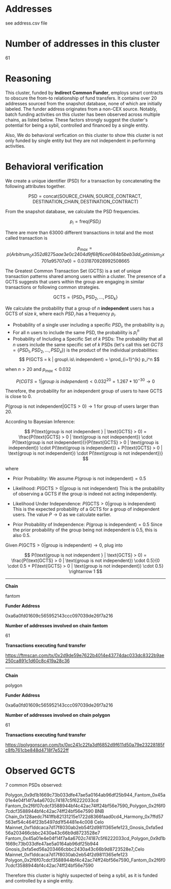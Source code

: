 # Addresses

see address.csv file

# Number of addresses in this cluster

61

# Reasoning

This cluster, funded by **Indirect Common Funder**, employs smart contracts to obscure the from-to relationship of fund transfers. It contains over 20 addresses sourced from the snapshot database, none of which are initially labeled. The funder address originates from a non-CEX source. Notably, batch funding activities on this cluster has been observed across multiple chains, as listed below. These factors strongly suggest the cluster's potential for being a sybil, controlled and financed by a single entity.

Also, We do behavioral verfication on this cluster to show this cluster is not only funded by single entity but they are not independent in performing activities.

# Behavioral verification


We create a unique identifier (PSD) for a transaction by concatenating the following attributes together.

$$
\text{PSD} = \text{concat}( \text{SOURCE\_CHAIN}, \text{SOURCE\_CONTRACT}, \text{DESTINATION\_CHAIN}, \text{DESTINATION\_CONTRACT})
$$

From the snapshot database, we calculate the PSD frequencies.

$$ p_i = \text{freq}(PSD_i) $$

There are more than 63000 different transactions in total and the most called transaction is

$$
p_{max} = p(Arbitrum_0x352d8275aae3e0c2404d9f68f6cee084b5beb3dd_Optimism_0x701a95707a0) =  0.031870928992508665
$$


The Greatest Common Transaction Set (GCTS) is a set of unique transaction patterns shared among users within a cluster. The presence of a GCTS suggests that users within the group are engaging in similar transactions or following common strategies.

$$
\text{GCTS} = \{ \text{PSD}_1, \text{PSD}_2, \ldots, \text{PSD}_k \}
$$


We calculate the probability that a group of $n$ **independent** users has a GCTS of size $k$, where each $PSD_𝑖$ has a frequency $p_i$.
​

- Probability of a single user including a specific $PSD_i$, the probability is $p_i$
- For all n users to include the same PSD, the probability is $p_i^n$
- Probability of Including a Specific Set of 𝑘 PSDs:
  The probability that all $n$ users include the same specific set of $k$ PSDs (let's call this set $GCTS=\{PSD_1,PSD_2,…,PSD_𝑘\}$) is the product of the individual probabilities:
  $$
  P(GCTS = k | group\ is\ independent) = \prod_{i=1}^{k} p_i^n
  $$

when $n > 20$ and $p_{max} < 0.032$

$$
P(CGTS = 1 | group\ is\ independent) < 0.032^{20} = 1.267*10^{-30} \rightarrow 0
$$

Therefore, the probability for an independent group of users to have GCTS is close to 0.


$P(\text{group is not independent} | \text{GCTS} > 0) \rightarrow 1$ for group of users larger than 20.

According to Bayesian Inference:

$$
P(\text{group is not independent } | \text{GCTS} > 0) = \frac{P(\text{GCTS} > 0 | \text{group is not independent}) \cdot P(\text{group is not independent})}{P(\text{GCTS} > 0 | \text{group is independent}) \cdot P(\text{group is independent}) + P(\text{GCTS} > 0 | \text{group is not independent}) \cdot P(\text{group is not independent})}
$$

where

- Prior Probability:
  We assume $P(\text{group is not independent}) = 0.5$

- Likelihood:
  $P(\text{GCTS} > 0 | \text{group is not independent})$
  This is the probability of observing a GCTS if the group is indeed not acting independently.

- Likelihood Under Independence:
  $P(\text{GCTS} > 0 | \text{group is independent})$
  This is the expected probability of a GCTS for a group of independent users. The value $P \rightarrow 0$ as we calculate earlier.

- Prior Probability of Independence:
  $P(\text{group is independent}) = 0.5$
  Since the prior probability of the group being not independent is 0.5, this is also 0.5.

Given ​$P(\text{GCTS} > 0 | \text{group is independent}) \rightarrow 0$, plug into

$$
P(\text{group is not independent } | \text{GCTS} > 0) = \frac{P(\text{GCTS} > 0 | \text{group is not independent}) \cdot 0.5}{0 \cdot 0.5 + P(\text{GCTS} > 0 | \text{group is not independent}) \cdot 0.5}
\rightarrow 1
$$


---

**Chain**

fantom

**Funder Address**

0xa6a0fd01609c565952143ccc097039de26f7a216

**Number of addresses involved on chain fantom**

61

**Transactions executing fund transfer**

https://ftmscan.com/tx/0x2d9de59e7622b4014e43774dac033dc8322b9ae250ca891c1d60c8c419a28c36



---

**Chain**

polygon

**Funder Address**

0xa6a0fd01609c565952143ccc097039de26f7a216

**Number of addresses involved on chain polygon**

61

**Transactions executing fund transfer**

https://polygonscan.com/tx/0xc241c22fa3df6852d9f611d50a79e23228185fc8fb761cbe848d4718f7e522ff



# Observed GCTS

7 common PSDs observed:

Polygon_0x9d1b1669c73b033dfe47ae5a0164ab96df25b944_Fantom_0x45a01e4e04f14f7a4a6702c74187c5f6222033cd
Fantom_0x2f6f07cdcf3588944bf4c42ac74ff24bf56e7590_Polygon_0x2f6f07cdcf3588944bf4c42ac74ff24bf56e7590
BNB Chain_0x128aedc7f41ffb82131215e1722d8366faad0cd4_Harmony_0x7ffd57563ef54c464f23b5497dd1f54481e4c008
Celo Mainnet_0xf1ddcaca7d17f8030ab2eb54f2d9811365efe123_Gnosis_0xfa5ed56a203466cbbc2430a43c66b9d8723528e7
Fantom_0x45a01e4e04f14f7a4a6702c74187c5f6222033cd_Polygon_0x9d1b1669c73b033dfe47ae5a0164ab96df25b944
Gnosis_0xfa5ed56a203466cbbc2430a43c66b9d8723528e7_Celo Mainnet_0xf1ddcaca7d17f8030ab2eb54f2d9811365efe123
Polygon_0x2f6f07cdcf3588944bf4c42ac74ff24bf56e7590_Fantom_0x2f6f07cdcf3588944bf4c42ac74ff24bf56e7590

Therefore this cluster is highly suspected of being a sybil, as it is funded and controlled by a single entity.
